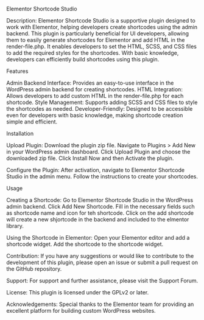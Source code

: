 Elementor Shortcode Studio

Description:
Elementor Shortcode Studio is a supportive plugin designed to work with Elementor, helping developers create shortcodes using the admin backend. This plugin is particularly beneficial for UI developers, allowing them to easily generate shortcodes for Elementor and add HTML in the render-file.php. It enables developers to set the HTML, SCSS, and CSS files to add the required styles for the shortcodes. With basic knowledge, developers can efficiently build shortcodes using this plugin.

Features

Admin Backend Interface: Provides an easy-to-use interface in the WordPress admin backend for creating shortcodes.
HTML Integration: Allows developers to add custom HTML in the render-file.php for each shortcode.
Style Management: Supports adding SCSS and CSS files to style the shortcodes as needed.
Developer-Friendly: Designed to be accessible even for developers with basic knowledge, making shortcode creation simple and efficient.

Installation

Upload Plugin:
Download the plugin zip file.
Navigate to Plugins > Add New in your WordPress admin dashboard.
Click Upload Plugin and choose the downloaded zip file.
Click Install Now and then Activate the plugin.

Configure the Plugin:
After activation, navigate to Elementor Shortcode Studio in the admin menu.
Follow the instructions to create your shortcodes.

Usage

Creating a Shortcode:
Go to Elementor Shortcode Studio in the WordPress admin backend.
Click Add New Shortcode.
Fill in the necessary fields such as shortcode name and icon for teh shortcode.
Click on the add shortcode will create a new shjortcode in the backend and included to the elmentor library.

Using the Shortcode in Elementor:
Open your Elementor editor and add a shortcode widget.
Add the shortcode to the shortcode widget.

Contribution:
If you have any suggestions or would like to contribute to the development of this plugin, please open an issue or submit a pull request on the GitHub repository.

Support:
For support and further assistance, please visit the Support Forum.

License:
This plugin is licensed under the GPLv2 or later.

Acknowledgements:
Special thanks to the Elementor team for providing an excellent platform for building custom WordPress websites.






